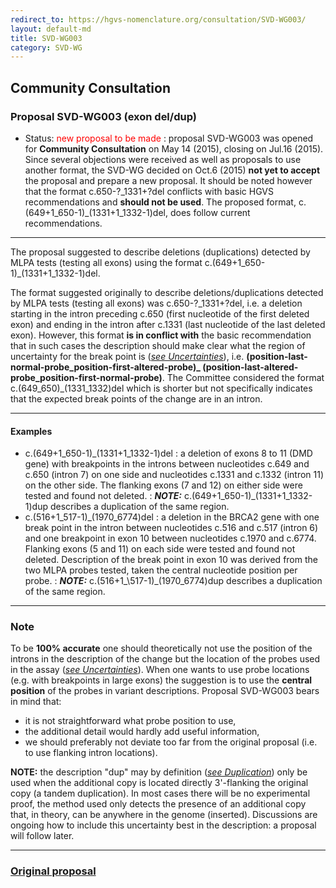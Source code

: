 ```yaml
---
redirect_to: https://hgvs-nomenclature.org/consultation/SVD-WG003/
layout: default-md
title: SVD-WG003
category: SVD-WG
---
```


## Community Consultation

### Proposal SVD-WG003 (exon del/dup)

*	Status: <font color="red">new proposal to be made</font>
	:	proposal SVD-WG003 was opened for **Community Consultation** on May 14 (2015), closing on Jul.16 (2015). Since several objections were received as well as proposals to use another format, the SVD-WG decided on Oct.6 (2015) **not yet to accept** the proposal and prepare a new proposal. It should be noted however that the format c.650-?\_1331+?del conflicts with basic HGVS recommendations and **should not be used**. The proposed format, c.(649+1\_650-1)\_(1331+1\_1332-1)del, does follow current recommendations.

* * *

The proposal suggested to describe deletions (duplications) detected by MLPA tests (testing all exons) using the format c.(649+1\_650-1)\_(1331+1\_1332-1)del.

The format suggested originally to describe deletions/duplications detected by MLPA tests (testing all exons) was c.650-?\_1331+?del, i.e. a deletion starting in the intron preceding c.650 (first nucleotide of the first deleted exon) and ending in the intron after c.1331 (last nucleotide of the last deleted exon). However, this format **is in conflict with** the basic recommendation that in such cases the description should make clear what the region of uncertainty for the break point is ([_see Uncertainties_]({{site.baseurl}}/recommendations/general/#uncertain1)), i.e. **(position-last-normal-probe\_position-first-altered-probe)\_ (position-last-altered-probe\_position-first-normal-probe)**. The Committee considered the format c.(649\_650)\_(1331\_1332)del which is shorter but not specifically indicates that the expected break points of the change are in an intron.

* * *

#### Examples

*	c.(649+1\_650-1)\_(1331+1\_1332-1)del
	:	a deletion of exons 8 to 11 (DMD gene) with breakpoints in the introns between nucleotides c.649 and c.650 (intron 7) on one side and nucleotides c.1331 and c.1332 (intron 11) on the other side. The flanking exons (7 and 12) on either side were tested and found not deleted.
	:	_**NOTE:**_  c.(649+1\_650-1)\_(1331+1\_1332-1)dup describes a duplication of the same region.
*	c.(516+1\_517-1)\_(1970\_6774)del
	:	a deletion in the BRCA2 gene with one break point in the intron between nucleotides c.516 and c.517 (intron 6) and one breakpoint in exon 10 between nucleotides c.1970 and c.6774. Flanking exons (5 and 11) on each side were tested and found not deleted. Description of the break point in exon 10 was derived from the two MLPA probes tested, taken the central nucleotide position per probe.
	:	_**NOTE:**_  c.(516+1_\517-1)\_(1970\_6774)dup describes a duplication of the same region.
	
* * *

### Note

To be **100% accurate** one should theoretically not use the position of the introns in the description of the change but the location of the probes used in the assay ([_see Uncertainties_]({{site.baseurl}}/recommendations/general/#uncertain1)). When one wants to use probe locations (e.g. with breakpoints in large exons) the suggestion is to use the **central position** of the probes in variant descriptions. Proposal SVD-WG003 bears in mind that:

*	it is not straightforward what probe position to use,
*	the additional detail would hardly add useful information,
*	we should preferably not deviate too far from the original proposal (i.e. to use flanking intron locations).

**NOTE:** the description "dup" may by definition ([_see Duplication_]({{site.baseurl}}/recommendations/DNA/variant/duplication/)) only be used when the additional copy is located directly 3'-flanking the original copy (a tandem duplication). In most cases there will be no experimental proof, the method used only detects the presence of an additional copy that, in theory, can be anywhere in the genome (inserted). Discussions are ongoing how to include this uncertainty best in the description: a proposal will follow later.

* * *

### [Original proposal](http://www.hgvs.org/mutnomen/comments003.html)

